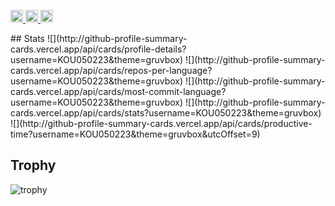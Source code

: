 <p align="left">
  <a href="https://github.com/KOU050223">
    <img height="20" src="https://komarev.com/ghpvc/?username=KOU050223" />
  </a>
  <a href="https://github.com/KOU050223">
    <img height="20" src="https://img.shields.io/github/followers/KOU050223?label=follow&logo=github&style=flat" />
  </a>
  <a href="http://qiita.com/KOU050223">
    <img height="20" src="https://qiita-badge.apiapi.app/s/KOU050223/posts.svg" />
  </a>
</p>
## Stats
![](http://github-profile-summary-cards.vercel.app/api/cards/profile-details?username=KOU050223&theme=gruvbox)
![](http://github-profile-summary-cards.vercel.app/api/cards/repos-per-language?username=KOU050223&theme=gruvbox)
![](http://github-profile-summary-cards.vercel.app/api/cards/most-commit-language?username=KOU050223&theme=gruvbox)
![](http://github-profile-summary-cards.vercel.app/api/cards/stats?username=KOU050223&theme=gruvbox)
![](http://github-profile-summary-cards.vercel.app/api/cards/productive-time?username=KOU050223&theme=gruvbox&utcOffset=9)

## Trophy
![trophy](https://github-profile-trophy.vercel.app/?username=KOU050223&theme=gruvbox)
